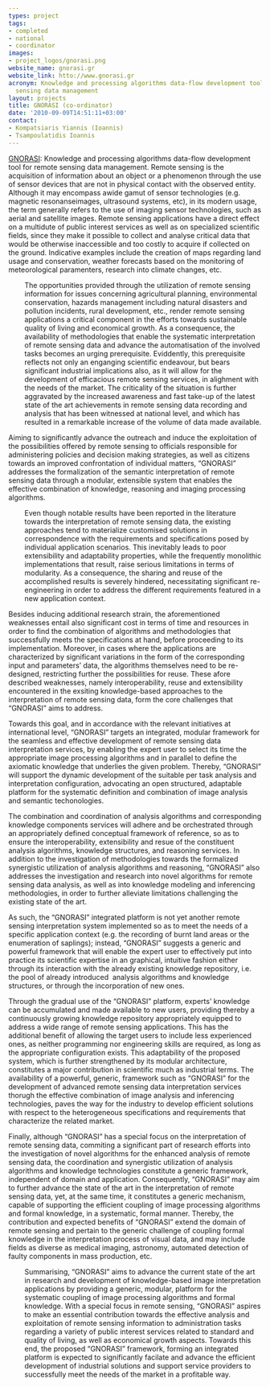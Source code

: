 ```yaml
---
types: project
tags:
- completed
- national
- coordinator
images:
- project_logos/gnorasi.png
website_name: gnorasi.gr
website_link: htto://www.gnorasi.gr
acronym: Knowledge and processing algorithms data-flow development tool for remote
  sensing data management
layout: projects
title: GNORASI (co-ordinator)
date: '2010-09-09T14:51:11+03:00'
contact: 
- Kompatsiaris Yiannis (Ioannis)
- Tsampoulatidis Ioannis
---
```

<p><a href="http://www.gnorasi.gr">GNORASI</a>: Knowledge and processing algorithms data-flow development tool for remote sensing data management. Remote sensing is the acquisition of information about an object or a phenomenon through the use of sensor devices that are not in physical contact with the observed entity. Although it may encompass awide gamut of sensor technologies (e.g. magnetic resonanseimages, ultrasound systems, etc), in its modern usage, the term generally refers to the use of imaging sensor technologies, such as aerial and satellite images. Remote sensing applications have a direct effect on a multidute of public interest services as well as on specialized scientific fields, since they make it possible to collect and analyse critical data that would be otherwise inaccessible and too costly to acquire if collected on the ground. Indicative examples include the creation of maps regarding land usage and conservation, weather forecasts based on the monitoring of meteorological paramenters, research into climate changes, etc.</p>
<p style="margin-left: 24pt;">The opportunities provided through the utilization of remote sensing information for issues concerning agricultural planning, environmental conservation, hazards management including natural disasters and pollution incidents, rural development, etc., render remote sensing applications a critical component in the efforts towards sustainable quality of living and economical growth. As a consequence, the availability of methodologies that enable the systematic interpretation of remote sensing data and advance the automatisation of the involved tasks becomes an urging prerequisite. Eviddently, this prerequisite reflects not only an enganging scientific endeavour, but bears significant industrial implications also, as it will allow for the development of efficacious remote sensing services, in alighment with the needs of the market. The criticality of the situation is further aggravated by the increased awareness and fast take-up of the latest state of the art achievements in remote sensing data recording and analysis that has been witnessed at national level, and which has resulted in a remarkable increase of the volume of data made available.</p>
<p>Aiming to significantly advance the outreach and induce the exploitation of the possibilities offered by remote sensing to officials responsible for administering policies and decision making strategies, as well as citizens towards an improved confrontation of individual matters, “GNORASI” addresses the formalization of the semantic interpretation of remote sensing data through a modular, extensible system that enables the effective combination of knowledge, reasoning and imaging processing algorithms.</p>
<p style="margin-left: 24pt;">Even though notable results have been reported in the literature towards the interpretation of remote sensing data, the existing approaches tend to materialize customised solutions in correspondence with the requirements and specifications posed by individual application scenarios. This inevitably leads to poor extensibility and adaptability properties, while the frequently monolithic implementations that result, raise serious limitations in terms of modularity. As a consequence, the sharing and reuse of the accomplished results is severely hindered, necessitating significant re-engineering in order to address the different requirements featured in a new application context.</p>
<p>Besides inducing additional research strain, the aforementioned weaknesses entail also significant cost in terms of time and resources in order to find the combination of algorithms and methodologies that successfully meets the specifications at hand, before proceeding to its implementation. Moreover, in cases where the applications are characterized by significant variations in the form of the corresponding input and parameters’ data, the algorithms themselves need to be re-designed, restricting further the possibilities for reuse. These afore described weaknesses, namely interoperability, reuse and extensibility encountered in the exsiting knowledge-based approaches to the interpretation of remote sensing data, form the core challenges that “GNORASI” aims to address.</p>
<p>Towards this goal, and in accordance with the relevant initiatives at international level, “GNORASI” targets an integrated, modular framework for the seamless and effective development of remote sensing data interpretation services, by enabling the expert user to select its time the appropriate image processing algorithms and in parallel to define the axiomatic knowledge that underlies the given problem. Thereby, “GNORASI” will support the dynamic development of the suitable per task analysis and interpretation configuration, advocating an open structured, adaptable platform for the systematic definition and combination of image analysis and semantic techonologies.</p>
<p>The combination and coordination of analysis algorithms and corresponding knowledge components services will adhere and be orchestrated through an appropriately defined conceptual framework of reference, so as to ensure the interoperability, extensibility and resue of the constituent analysis algorithms, knowledge structures, and reasoning services. In addition to the investigation of methodologies towards the formalized synergistic utilization of analysis algorithms and reasoning, “GNORASI” also addresses the investigation and research into novel algorithms for remote sensing data analysis, as well as into knowledge modeling and inferencing methodologies, in order to further alleviate limitations challenging the existing state of the art.</p>
<p>As such, the “GNORASI” integrated platform is not yet another remote sensing interpretation system implemented so as to meet the needs of a specific application context (e.g. the recording of burnt land areas or the enumeration of saplings); instead, “GNORASI” suggests a generic and powerful framework that will enable the expert user to effectively put into practice its scientific expertise in an graphical, intuitive fashion either through its interaction with the already existing knowledge repository, i.e. the pool of already introduced&nbsp; analysis algorithms and knowledge structures, or through the incorporation of new ones.</p>
<p>Through the gradual use of the “GNORASI” platform, experts’ knowledge can be accumulated and made available to new users, providing thereby a continuously growing knowledge repository appropriately equipped to address a wide range of remote sensing applications. This has the additional benefit of allowing the target users to include less experienced ones, as neither programming nor engineering skills are required, as long as the appropriate configuration exists. This adaptability of the proposed system, which is further strengthened by its modular architecture, constitutes a major contribution in scientific much as industrial terms. The availability of a powerful, generic, framework such as “GNORASI” for the development of advanced remote sensing data interpretation services thorugh the effective combination of image analysis and inferencing technologies, paves the way for the industry to develop efficient solutions with respect to the heterogeneous specifications and requirements that characterize the related market.</p>
<p>Finally, although “GNORASI” has a special focus on the interpretation of remote sensing data, commiting a significant part of research efforts into the investigation of novel algorithms for the enhanced analysis of remote sensing data, the coordination and synergistic utilization of analysis algorithms and knowledge technologies constitute a generic framework, independent of domain and application. Consequently, “GNORASI” may aim to further advance the state of the art in the interpretation of remote sensing data, yet, at the same time, it constitutes a generic mechanism, capable of supporting the efficient coupling of image processing algorithms and formal knowledge, in a systematic, formal manner. Thereby, the contribution and expected benefits of “GNORASI” extend the domain of remote sensing and pertain to the generic challenge of coupling formal knowledge in the interpretation process of visual data, and may include fields as diverse as medical imaging, astronomy, automated detection of faulty components in mass production, etc.</p>
<p style="margin-left: 24pt;">Summarising, “GNORASI” aims to advance the current state of the art in research and development of knowledge-based image interpretation applications by providing a generic, modular, platform for the systematic coupling of image processing algorithms and formal knowledge. With a special focus in remote sensing, “GNORASI” aspires to make an essential contribution towards the effective analysis and exploitation of remote sensing information to administration tasks regarding a variety of public interest services related to standard and quality of living, as well as economical growth aspects. Towards this end, the proposed “GNORASI” framework, forming an integrated platform is expected to significantly facilate and advance the efficient development of industrial solutions and support service providers to successfully meet the needs of the market in a profitable way.</p>
